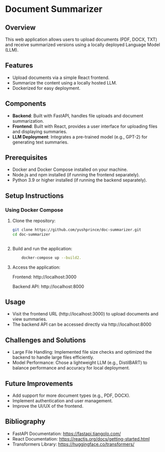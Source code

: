 # Document Summarizer

## Overview
This web application allows users to upload documents (PDF, DOCX, TXT) and receive summarized versions using a locally deployed Language Model (LLM).

## Features
- Upload documents via a simple React frontend.
- Summarize the content using a locally hosted LLM.
- Dockerized for easy deployment.

## Components
- **Backend**: Built with FastAPI, handles file uploads and document summarization.
- **Frontend**: Built with React, provides a user interface for uploading files and displaying summaries.
- **LLM Deployment**: Integrates a pre-trained model (e.g., GPT-2) for generating text summaries.

## Prerequisites
- Docker and Docker Compose installed on your machine.
- Node.js and npm installed (if running the frontend separately).
- Python 3.9 or higher installed (if running the backend separately).

## Setup Instructions

### Using Docker Compose
  1. Clone the repository:
     ```bash
     git clone https://github.com/yushprince/doc-summarizer.git
     cd doc-summarizer
  
  2. Build and run the application:
     ```bash
         docker-compose up --build2.
     
  3. Access the application:
  
        Frontend: http://localhost:3000
     
        Backend API: http://localhost:8000  


## Usage
- Visit the frontend URL (http://localhost:3000) to upload documents and view summaries.
- The backend API can be accessed directly via http://localhost:8000

## Challenges and Solutions
- Large File Handling: Implemented file size checks and optimized the backend to handle large files efficiently.
- Model Performance: Chose a lightweight LLM (e.g., DistilBART) to balance performance and accuracy for local deployment.

## Future Improvements
- Add support for more document types (e.g., PDF, DOCX).
- Implement authentication and user management.
-  Improve the UI/UX of the frontend.

## Bibliography
- FastAPI Documentation: https://fastapi.tiangolo.com/
-  React Documentation: https://reactjs.org/docs/getting-started.html
-  Transformers Library: https://huggingface.co/transformers/
